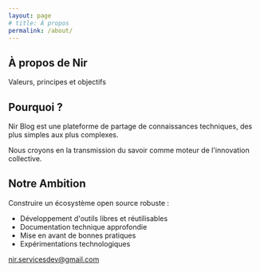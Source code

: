 ```yaml
---
layout: page
# title: À propos
permalink: /about/
---
```


<div class="about-container">
    <section class="about-hero">
        <h1>À propos de Nir</h1>
        <p class="about-subtitle">Valeurs, principes et objectifs</p>
    </section>
    <div class="about-grid">
        <article class="about-card">
            <div class="about-icon">
                <i class="fas fa-lightbulb"></i>
            </div>
            <h2>Pourquoi ?</h2>
            <div class="about-content">
                <p>Nir Blog est une plateforme de partage de connaissances techniques, des plus simples aux plus complexes.</p>
                <p>Nous croyons en la transmission du savoir comme moteur de l'innovation collective.</p>
            </div>
        </article>
        <article class="about-card">
            <div class="about-icon">
                <i class="fas fa-code-branch"></i>
            </div>
            <h2>Notre Ambition</h2>
            <div class="about-content">
                <p>Construire un écosystème open source robuste :</p>
                <ul class="approach-list">
                    <li>Développement d'outils libres et réutilisables</li>
                    <li>Documentation technique approfondie</li>
                    <li>Mise en avant de bonnes pratiques</li>
                    <li>Expérimentations technologiques</li>
                </ul>
            </div>
        </article>
    </div>
    <section class="contact-section">
        <div class="contact-content">
            <a href="mailto:contact@nir.com" class="email-link">
                <i class="fas fa-envelope"></i>
                nir.servicesdev@gmail.com
            </a>
            <div class="social-links">
                <a href="https://github.com/NirToolsBox" aria-label="GitHub" target="_blank">
                    <i class="fab fa-github"></i>
                </a>
                <a href="https://linkedin.com/company/ni-r" aria-label="LinkedIn" target="_blank">
                    <i class="fab fa-linkedin"></i>
                </a>
            </div>
        </div>
    </section>

</div>